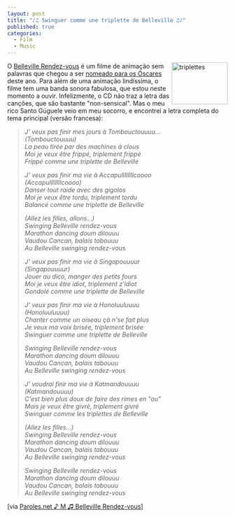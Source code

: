 ```yaml
---
layout: post
title: "♪♫ Swinguer comme une triplette de Belleville ♫♪"
published: true
categories:
  - Film
  - Music
---
```

<a href="http://olifante.blogs.com/covil/images/triplettes.html" onclick="window.open('http://olifante.blogs.com/covil/images/triplettes.html','popup','width=1024,height=768,scrollbars=no,resizable=no,toolbar=no,directories=no,location=no,menubar=no,status=no,left=0,top=0'); return false"><img alt="triplettes" src="http://olifante.blogs.com/covil/images/triplettes-thumb.jpg" width="128" height="96" border="0" style="float: right; margin: 0px 0px 5px 5px;" /></a><p>O <a href="http://www.bellevillerendezvous.com/">Belleville Rendez-vous</a> é um filme de animação sem palavras que chegou a ser <a href="http://www.oscar.com/nominees/nom_33057.html">nomeado para os Óscares</a> deste ano. Para além de uma animação lindíssima, o filme tem uma banda sonora fabulosa, que estou neste momento a ouvir. Infelizmente, o CD não traz a letra das canções, que são bastante "non-sensical". Mas o meu rico Santo Gúguele veio em meu socorro, e encontrei a letra completa do tema principal (versão francesa):</p>
<blockquote><cite>
<p></p>
J' veux pas finir mes jours à Tombouctouuuu...<br/>
(Tombouctouuuu)<br/>
La peau tirée par des machines à clous<br/>
Moi je veux être frippé, triplement frippé<br/>
Frippé comme une triplette de Belleville<br/>
<p></p>
J' veux pas finir ma vie à Accapullllllllcoooo<br/>
(Accapullllllllcoooo)<br/>
Danser tout raide avec des gigolos<br/>
Moi je veux être tordu, triplement tordu<br/>
Balancé comme une triplette de Belleville<br/>
<p></p>
(Allez les filles, allons...)<br/>
Swinging Belleville rendez-vous<br/>
Marathon dancing doum dilouuu<br/>
Vaudou Cancan, balais tabouuu<br/>
Au Belleville swinging rendez-vous<br/>
<p></p>
J' veux pas finir ma vie à Singapouuuur<br/>
(Singapouuuur)<br/>
Jouer au dico, manger des petits fours<br/>
Moi je veux être idiot, triplement z'idiot<br/>
Gondolé comme une triplette de Belleville<br/>
<p></p>
J' veux pas finir ma vie à Honoluuluuuu<br/>
(Honoluuluuuu)<br/>
Chanter comme un oiseau çà n'se fait plus<br/>
Je veux ma voix brisée, triplement brisée<br/>
Swinguer comme une triplette de Belleville<br/>
<p></p>
Swinging Belleville rendez-vous<br/>
Marathon dancing doum dilouuu<br/>
Vaudou Cancan, balais tabouuu<br/>
Au Belleville swinging rendez-vous<br/>
<p></p>
J' voudrai finir ma vie à Katmandouuuu<br/>
(Katmandouuuu)<br/>
C'est bien plus doux de faire des rimes en "ou"<br/>
Mais je veux être givré, triplement givré<br/>
Swinguer comme les triplettes de Belleville<br/>
<p></p>
(Allez les filles...)<br/>
Swinging Belleville rendez-vous<br/>
Marathon dancing doum dilouuu<br/>
Vaudou Cancan, balais tabouuu<br/>
Au Belleville swinging rendez-vous<br/>
<p></p>
Swinging Belleville rendez-vous<br/>
Marathon dancing doum dilouuu<br/>
Vaudou Cancan, balais tabouuu<br/>
Au Belleville swinging rendez-vous<br/>
</p></cite></blockquote>

[via <a title="Paroles.net ♪ M ♫ Belleville Rendez-vous" href="http://www.paroles.net/chansons/34678.htm">Paroles.net ♪ M ♫ Belleville Rendez-vous</a>]


